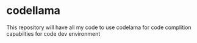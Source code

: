 # codellama
This repository will have all my code to use codelama for code complition capabilties for code dev environment
